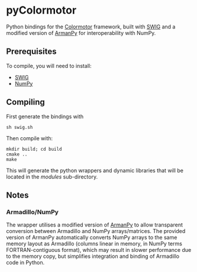 # pyColormotor
Python bindings for the [Colormotor](https://github.com/colormotor/colormotor) framework,
built with [SWIG](http://www.swig.org) and a modified version of [ArmanPy](https://sourceforge.net/projects/armanpy/) for interoperability with NumPy. 
 
## Prerequisites

To compile, you will need to install:

- [SWIG](http://www.swig.org)  
- [NumPy](http://www.scipy.org/install.html)

## Compiling
First generate the bindings with

```
sh swig.sh
```

Then compile with:

```
mkdir build; cd build
cmake ..
make
```

This will generate the python wrappers and dynamic libraries that will be located in the *modules* sub-directory.

## Notes
### Armadillo/NumPy
The wrapper utilises a modified version of [ArmanPy](https://sourceforge.net/projects/armanpy/) to allow transparent conversion between Armadillo and NumPy arrays/matrices. The provided version of ArmanPy automatically converts NumPy arrays to the same memory layout as Armadillo (columns linear in memory, in NumPy terms FORTRAN-contiguous format), which may result in slower performance due to the memory copy, but simplifies integration and binding of Armadillo code in Python.
